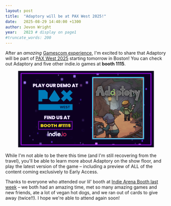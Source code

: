 ```yaml
---
layout: post
title:  "Adaptory will be at PAX West 2025!"
date:   2025-08-29 14:40:00 +1300
author: Jevon Wright
year:   2023 # display on page1
#truncate_words: 200
---
```


After an _amazing_ [Gamescom experience](/2025/07/06/gamescom), I'm excited to share
that Adaptory will be part of [PAX West 2025](https://store.steampowered.com/news/app/2201620/view/508464193954906785)
starting tomorrow in Boston!
You can check out Adaptory and five other indie.io games at **booth 1115**.

<figure class="image">
  <a href="/assets/screenshots/2025-08-29-pax-west.png"><img src="/assets/screenshots/2025-08-29-pax-west.png"></a>
</figure>

While I'm not able to be there this time (and I'm still recovering from the travel),
you'll be able to learn more about Adaptory on the show floor,
and play the latest version of the game – including a preview of ALL
of the content coming exclusively to Early Access.

Thanks to everyone who attended our lil' booth at [Indie Arena Booth last week](/2025/07/06/gamescom) –
we both had an amazing time, met so many amazing games and new friends, ate a lot of vegan hot dogs,
and we ran out of cards to give away (twice!!). I hope we're able to attend again soon!
